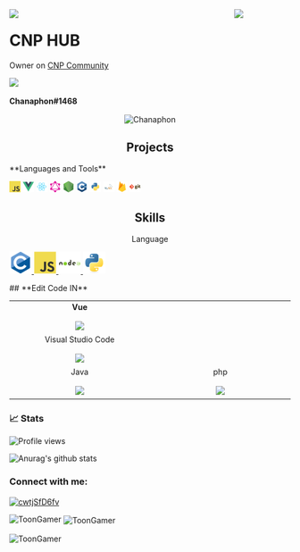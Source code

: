 <img align='left' src='https://media.discordapp.net/attachments/680449178626818065/911924615805280256/20210818_161708-1.gif' width='20%'>  
<img align='right' src='https://media.discordapp.net/attachments/680449178626818065/911924615805280256/20210818_161708-1.gif' width='20%'>  

# CNP HUB
Owner on [CNP Community](https://discord.gg/cwtjSfD6fv)

  
![](https://komarev.com/ghpvc/?username=KopzazaTH&color=00e5ff)

**Chanaphon#1468**

<p align="center">
   <img align="center" src="https://media.discordapp.net/attachments/680449178626818065/911924615805280256/20210818_161708-1.gif" alt="Chanaphon" />
</p>

<h2 align="center">Projects</h2>
**Languages and Tools**  

<code><img height="20" src="https://raw.githubusercontent.com/github/explore/80688e429a7d4ef2fca1e82350fe8e3517d3494d/topics/javascript/javascript.png"></code>
<code><img height="20" src="https://raw.githubusercontent.com/github/explore/80688e429a7d4ef2fca1e82350fe8e3517d3494d/topics/vue/vue.png"></code>
<code><img height="20" src="https://raw.githubusercontent.com/github/explore/80688e429a7d4ef2fca1e82350fe8e3517d3494d/topics/react/react.png"></code>
<code><img height="20" src="https://raw.githubusercontent.com/github/explore/5c058a388828bb5fde0bcafd4bc867b5bb3f26f3/topics/graphql/graphql.png"></code>
<code><img height="20" src="https://raw.githubusercontent.com/github/explore/80688e429a7d4ef2fca1e82350fe8e3517d3494d/topics/nodejs/nodejs.png"></code>
<code><img height="20" src="https://raw.githubusercontent.com/github/explore/80688e429a7d4ef2fca1e82350fe8e3517d3494d/topics/cpp/cpp.png"></code>
<code><img height="20" src="https://raw.githubusercontent.com/github/explore/80688e429a7d4ef2fca1e82350fe8e3517d3494d/topics/python/python.png"></code>
<code><img height="20" src="https://raw.githubusercontent.com/github/explore/80688e429a7d4ef2fca1e82350fe8e3517d3494d/topics/mysql/mysql.png"></code>
<code><img height="20" src="https://raw.githubusercontent.com/github/explore/80688e429a7d4ef2fca1e82350fe8e3517d3494d/topics/firebase/firebase.png"></code>
<code><img height="20" src="https://raw.githubusercontent.com/github/explore/80688e429a7d4ef2fca1e82350fe8e3517d3494d/topics/git/git.png"></code>

<h2 align="center">Skills</h2>
<p align="center">Language</p>

<p align="center">
<p align="left"> <a href="https://www.cprogramming.com/" target="_blank"> <img src="https://raw.githubusercontent.com/devicons/devicon/master/icons/c/c-original.svg" alt="c" width="40" height="40"/> </a> <a href="https://developer.mozilla.org/en-US/docs/Web/JavaScript" target="_blank"> <img src="https://raw.githubusercontent.com/devicons/devicon/master/icons/javascript/javascript-original.svg" alt="javascript" width="40" height="40"/> </a> <a href="https://nodejs.org" target="_blank"> <img src="https://raw.githubusercontent.com/devicons/devicon/master/icons/nodejs/nodejs-original-wordmark.svg" alt="nodejs" width="40" height="40"/> </a> <a href="https://www.python.org" target="_blank"> <img src="https://raw.githubusercontent.com/devicons/devicon/master/icons/python/python-original.svg" alt="python" width="40" height="40"/> </a> <a alt="typescript" width="40" height="40"/> </a> </p>
</p>
## **Edit Code IN**

<table>
  <tbody>
  <tr valign="top">
      <td width="25%" align="center">
        <span><b>Vue</b></span><br><br>
        <img height="64px" src="https://cdn.svgporn.com/logos/vue.svg">
      </td>
    </tr>
    <tr valign="top">
      <td width="25%" align="center">
        <span>Visual Studio Code</span><br><br>
        <img height="64px" src="https://cdn.svgporn.com/logos/visual-studio-code.svg">
      </td>
    <tr valign="top">
      <td width="25%" align="center">
        <span>Java</span><br><br>
        <img height="64px" src="https://cdn.svgporn.com/logos/java.svg">
      </td>
      <td width="25%" align="center">
        <span>php</span><br><br>
        <img height="64px" src="https://cdn.svgporn.com/logos/php.svg">
      </td>
    </tr>
  </tbody>
</table>

<!--END_SECTION:activity-->

### 📈 Stats

![Profile views](https://gpvc.arturio.dev/Vedza)

![Anurag's github stats](https://github-readme-stats.vercel.app/api?username=vedza&show_icons=false&theme=dark&bg_color=00000000&hide_border=true&icon_color=4F8CC9&hide_title=true&count_private=true)
<h3 align="left">Connect with me:</h3>
<p align="left">
<a href="https://discord.gg/cwtjSfD6fv" target="blank"><img align="center" src="https://raw.githubusercontent.com/rahuldkjain/github-profile-readme-generator/master/src/images/icons/Social/discord.svg" alt="cwtjSfD6fv" height="30" width="40" /></a>
</p>
<p><img align="left" src="https://github-readme-stats.vercel.app/api/top-langs?username=ToonGamer&show_icons=true&locale=en&layout=compact" alt="ToonGamer" /></p>

<p>&nbsp;<img align="center" src="https://github-readme-stats.vercel.app/api?username=ToonGamer&show_icons=true&locale=en" alt="ToonGamer" /></p>

<p><img align="center" src="https://github-readme-streak-stats.herokuapp.com/?user=ToonGamer&" alt="ToonGamer" /></p>
